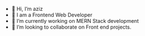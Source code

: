 - 👋 Hi, I’m aziz
- 👀 I am a Frontend Web Developer 
- 🌱 I’m currently working on MERN Stack development
- 💞️ I’m looking to collaborate on Front end projects.

<!---
aziz-codes/aziz-codes is a ✨ special ✨ repository because its `README.md` (this file) appears on your GitHub profile.
You can click the Preview link to take a look at your changes.

